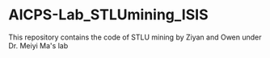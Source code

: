 # AICPS-Lab_STLUmining_ISIS
This repository contains the code of STLU mining by Ziyan and Owen under Dr. Meiyi Ma's lab
